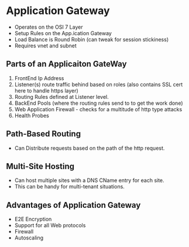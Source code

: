 # Application Gateway
- Operates on the OSI 7 Layer
- Setup Rules on the App.ication Gateway
- Load Balance is Round Robin (can tweak for session stickiness)
- Requires vnet and subnet

## Parts of an Applicaiton GateWay
1) FrontEnd Ip Address
2) Listener(s) route traffic behind based on roles (also contains SSL cert here to handle https layer)
3) Routing Rules defined at Listener level.
4) BackEnd Pools (where the routing rules send to to get the work done)
5) Web Application Firewall - checks for a multitude of http type attacks
6) Health Probes

## Path-Based Routing
- Can Distribute requests based on the path of the http request.  

## Multi-Site Hosting
- Can host multiple sites with a DNS CName entry for each site.
- This can be handy for multi-tenant situations.

## Advantages of Application Gateway
- E2E Encryption
- Support for all Web protocols
- Firewall
- Autoscaling
